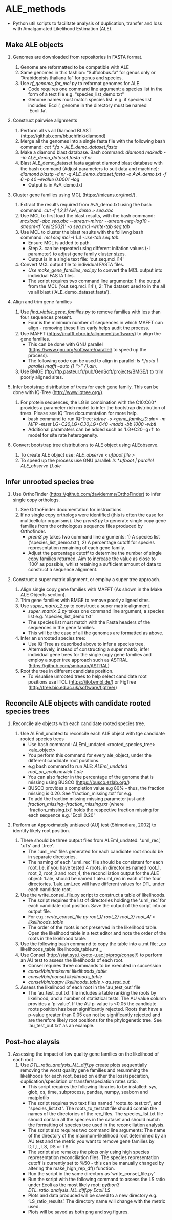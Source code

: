 # ALE_methods #

* Python util scripts to facilitate analysis of duplication, transfer and loss with Amalgamated Likelihood Estimation (ALE). 

## Make ALE objects ##
1. Genomes are downloaded from repositories in FASTA format.
   1. Genome are reformatted to be compatible with ALE 
   2. Same genomes in this fashion: “Sulfolobus.fa” for genus only or “Arabidopisis.thaliana.fa” for genus and species.
   3. Use _rf_genome_for_mcl.py_ to reformat genomes for ALE.
      - Code requires one command line argument: a species list in the form of a text file e.g. “species_list_demo.txt"
      - Genome names must match species list. e.g. if species list includes 'Ecoli', genome in the directory must be named 'Ecoli.fa'. 

1. Construct pairwise alignments
   1. Perform all vs all Diamond BLAST (https://github.com/bbuchfink/diamond)
   2. Merge all the genomes into a single fasta file with the following bash command: _cat *.fa > ALE_demo_dataset.fasta_
   3. Make a diamond blast database. Bash command: _diamond makedb --in ALE_demo_dataset.fasta -d nr_
   4. Blast ALE_demo_dataset.fasta against diamond blast database with the bash command (Adjust parameters to suit data and machine): _diamond blastp -d nr -q ALE_demo_dataset.fasta -o AvA_demo.txt -f 6 -p 40 –evalue 0.0001 –log_
      - Output is in AvA_demo.txt

1. Cluster gene families using MCL (https://micans.org/mcl/).
   1. Extract the results required from AvA_demo.txt using the bash command: _cut -f 1,2,11 AvA_demo > seq.abc_
   2. Use MCL to first load the blast results, with the bash command: _mcxload -abc seq.abc --stream-mirror --stream-neg-log10 -stream-tf 'ceil(2002)' -o seq.mci -write-tab seq.tab_
   3. Use MCL to cluster the blast results with the folliwng bash command: _mcl seq.mci -I 1.4 -use-tab seq.tab._
      - Ensure MCL is added to path.
      - Step 3. can be repeated using different inlfation values (-I parameter) to adjust gene family cluster sizes.
      - Output is in a single text file: 'out.seq.mci.I14'
   4. Convert MCL output file to individual FASTA files.
      - _Use make_gene_families_mcl.py_ to convert the MCL output into individual FASTA files.
      - The script requires two command line arguments:  1: the output from the MCL ('out.seq.mci.I14'), 2: The dataset used to in the all vs all blast ('ALE_demo_dataset.fasta').

1. Align and trim gene families
   1. Use _find_viable_gene_families.py_ to remove families with less than four sequences present. 
      - Four is the minimum number of sequences in which MAFFT can align - removing these files early helps audit the process.
   2. Use MAFFT (https://mafft.cbrc.jp/alignment/software/) to align the gene families. 
      - This can be done with GNU parallel (https://www.gnu.org/software/parallel/ to speed up the process).
      - The following code can be used to align in parallel: _ls *.fasta | parallel mafft –auto {} “>” {}.aln._
   3. Use BMGE (ftp://ftp.pasteur.fr/pub/GenSoft/projects/BMGE/) to trim poorly aligned sites. 

1. Infer bootstrap distribution of trees for each gene family. This can be done with IQ-Tree (http://www.iqtree.org/).
   1. For protein sequences, the LG in combination with the C10:C60* provides a parameter rich model to infer the bootstrap distribution of trees. Please see IQ-Tree documentation for more help.
      - bash command to run IQ-Tree: _iqtree -s <gene_family_ID.aln> -m MFP -mset LG+C20,LG+C30,LG+C40 -madd -bb 1000 -wbtl_
      - Additional paramaters can be added such as 'LG+C20+g+f' to model for site rate heterogeneity.  
1. Convert bootstrap tree distributions to ALE object using ALEobserve.
   1. To create ALE object use: _ALE_observe < ufboot file >_
   2. To speed up the process use GNU parallel: _ls *.ufboot | parallel ALE_observe {}.ale_

## Infer unrooted species tree ##

1. Use OrthoFinder (https://github.com/davidemms/OrthoFinder) to infer single copy orthologs.
   1. See OrthoFinder documentation for instructions. 
   2. If no single copy orthologs were identified (this is often the case for multicellular organisms). Use _prem3.py_ to generate single copy gene families from the orthologous sequence files produced by Orthofinder. 
      - _prem3.py_ takes two command line arguments: 1) A species list ('species_list_demo.txt'), 2) A percentage cutoff for species representation remaining of each gene family. 
      - Adjust the percentage cutoff to determine the number of single copy families returned. Aim to increase the value as close to '100' as possible, whilst retaining a sufficient amount of data to construct a sequence alignment. 

1. Construct a super matrix alignment, or employ a super tree approach. 
   1. Align single copy gene families with MAFFT (As shown in the Make ALE Objects section). 
   2. Trim gene families with BMGE to remove poorly aligned sites. 
   3. Use _super_matrix_2.py_ to construct a super matrix alignment.
      - _super_matrix_2.py_ takes one command line argument, a species list e.g. 'species_list_demo.txt'
      - The species list must match with the Fasta headers of the sequences in the gene families. 
      - This will be the case of all the genomes are formatted as above. 
   4. Infer an unrooted species tree:
      - Use IQ-Tree as described above to infer a species tree. 
      - Alternatively, instead of constructing a super matrix, infer individual gene trees for the single copy gene families and employ a super tree approach such as ASTRAL (https://github.com/smirarab/ASTRAL) 
   5. Root the tree in different candidate position. 
      - To visualise unrooted trees to help select candidate root positions use ITOL (https://itol.embl.de/) or FigTree (http://tree.bio.ed.ac.uk/software/figtree/)

## Reconcile ALE objects with candidate rooted species trees ##

1. Reconcile ale objects with each candidate rooted species tree.
   1. Use ALEml_undated to reconcile each ALE object with tge candidate rooted species trees
      - Use bash command: ALEml_undated <rooted_species_tree> <ale_object>
      - You perform this command for every ale_object, under the different candidate root positions. 
      - e.g bash command to run ALE: _ALEml_undated root_on_ecoli.newick 1.ale_
      - You can also factor in the percentage of the genome that is missing using BUSCO (https://busco.ezlab.org/)
      - BUSCO provides a completion value e.g 80% - thus, the fraction missing is 0.20. See 'fraction_missing.txt' for e.g.
      - To add the fraction missing missing parameter just add: _fraction_missing=fraction_missing.txt_ (where 'fraction_missing.txt' holds the respective fraction missing for each sequence e.g. 'Ecoli:0.20'

1. Perform an Approximately unbiased (AU) test (Shimodiara, 2002) to identify likely root position.
   1. There should be three output files from ALEml_undated: ‘.uml_rec’, ‘.uTs’ and ‘.tree’.
      - The ‘.uml_rec’ files generated for each candidate root should be in separate directories. 
      - The naming of each ‘.uml_rec’ file should be consistent for each root. I.e. if you have tested 4 roots, in directories named root_1, root_2, root_3 and root_4, the reconciliation output for the ALE object: 1.ale, should be named 1.ale.uml_rec in each of the four directories. 1.ale.uml_rec will have different values for DTL under each candidate root.
   2. Use the write_consel_file.py script to construct a table of likelihoods. 
      - The script requires the list of directories holding the ‘.uml_rec’ for each candidate root position. Save the output of the script into an output file.
      - For e.g.: _write_consel_file.py root_1/ root_2/ root_3/ root_4/ > likelihoods_table_
      - The order of the roots is not preserved in the likelihood table. Open the likelihood table in a text editor and note the order of the roots in the likelihood table. 
   3. Use the following bash command to copy the table into a .mt file: _cp likelihoods_table likelihoods_table.mt _
   4. Use Consel (http://stat.sys.i.kyoto-u.ac.jp/prog/consel/) to perform an AU test to assess the likelihoods of each root. 
      - Consel requires three commands to be executed in succession 
      - _consel/bin/makermt likelihoods_table_
      - _consel/bin/consel likelihoods_table_
      - _consel/bin/catpv likelihoods_table > au_test_out_
   5. Assess the likelihood of each root in the 'au_test_out' file 
      - The ‘au_test_out.txt’ file includes a table ranking the roots by likelihood, and a number of statistical tests. The AU value column provides a ‘p-value’. If the AU p-value is <0.05 the candidate roots position has been significantly rejected. Roots that have a p-value greater than 0.05 can not be significantly rejected and are therefore likely root positions for the phylogenetic tree. See 'au_test_out.txt' as an example.

## Post-hoc alaysis ##

1. Assessing the impact of low quality gene families on the likelihood of each root
   1. Use _DTL_ratio_analysis_ML_diff.py_ create plots sequentially removing the worst quality gene families and resumming the likelihoods for each root, based on either the loss/speciation, duplication/speciation or transfer/speciation rates ratio. 
      - This script requires the following libraries to be installed: sys, glob, os, time, subprocess, pandas, numpy, seaborn and matplotlib
      - The script requires two text files named "roots_to_test.txt", and "species_list.txt". The roots_to_test.txt file should contain the names of the directories of the rec_files. The species_list.txt file should contain all the species in the dataset and should match the formatting of species tree used in the reconciliation analysis.
      - The script also requires two command line arguments: The name of the directory of the maximum-likelihood root determined by an AU test and the metric you want to remove gene families by D,T,L, LS, DS or TS.
      - The script also remakes the plots only using high species representation reconciliation files. The species representation cutoff is currently set to %50 - this can be manually changed by altering the make_high_rep_df() function.
      - Run the script in the same directory as ‘write_consel_file.py’
      - Run the script with the following command to assess the LS ratio under Ecoli as the most likely root: _python3 DTL_ratio_analysis_ML_diff.py Ecoli LS_
      - Plots and data produced will be saved to a new directory e.g. ‘LS_ratio_results’. The directory name will change with the metric used. 
      - Plots will be saved as both png and svg figures. 


